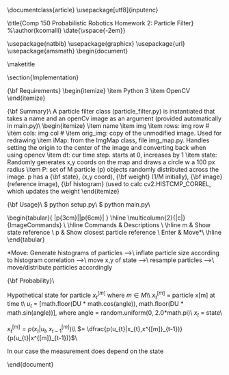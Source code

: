 \documentclass{article}
\usepackage[utf8]{inputenc}

\title{Comp 150 Probabilistic Robotics Homework 2: Particle Filter}
%\author{kcomalli}
\date{\vspace{-2em}}

\usepackage{natbib}
\usepackage{graphicx}
\usepackage{url}
\usepackage{amsmath}
\begin{document}

\maketitle

\section{Implementation}

{\bf Requirements}
\begin{itemize}
  \item Python 3
  \item OpenCV
\end{itemize}

{\bf Summary}\\
A particle filter class (particle\_filter.py) is instantiated that takes a name and an openCv image as an argument (provided automatically in main.py)\\
\begin{itemize}
\item name
\item img
\item rows: img row \#
\item cols: img col \#
\item orig\_img: copy of the unmodified image. Used for redrawing
\item iMap: from the ImgMap class, file img\_map.py. Handles setting the origin to the center of the image and converting back when using opencv
\item dt: cur time step. starts at 0, increases by 1
\item state: Randomly generates x,y coords on the map and draws a circle w a 100 px radius
\item P: set of M particle (p) objects randomly distributed across the image. p has a {\bf state}, (x,y coord), {\bf weight} (1/M initially), {\bf image} (reference image), {\bf histogram} (used to calc cv2.HISTCMP\_CORREL, which updates the weight
\end{itemize}


{\bf Usage}\\
 \$ python setup.py\\
 \$ python main.py\\
  
  \begin{tabular}{ |p{3cm}||p{6cm}|  }
 \hline
 \multicolumn{2}{|c|}{ImageCommands} \\
 \hline
 Commands &  Descriptions  \\
 \hline
 m & Show state reference \\
 p  & Show closest particle reference \\
 Enter  & Move*\\
 \hline
\end{tabular}

*Move:  Generate histograms of particles \-->\ inflate particle size according to histogram correlation \-->\ move x,y of state \-->\ resample particles \-->\ move/distribute particles accordingly

{\bf Probability}\\

Hypothetical state for particle $x^{[m]}_{t}$ where $m \in M$\\\\
$x^{[m]}_{t}$ = particle x[m] at time t\\
$u_{t}$ = [math.floor(DU * math.cos(angle)), math.floor(DU * math.sin(angle))], where angle = random.uniform(0, 2.0*math.pi)\\
$x_{t}$ = state\\

$x^{[m]}_{t} = p(x_{t} | u_{t}, x^{[m]}_{t-1})$\\\\
$= \dfrac{p(u_{t}|x_{t},x^{[m]}_{t-1})}{p(u_{t}|x^{[m]}_{t-1})}$\\

In our case the measurement does depend on the state


\end{document}